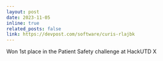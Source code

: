 ```yaml
---
layout: post
date: 2023-11-05
inline: true
related_posts: false
link: https://devpost.com/software/curis-rlajbk
---
```


Won 1st place in the Patient Safety challenge at HackUTD X
